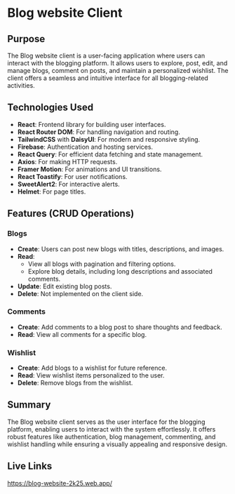 # Blog website Client

## Purpose
The Blog website client is a user-facing application where users can interact with the blogging platform. It allows users to explore, post, edit, and manage blogs, comment on posts, and maintain a personalized wishlist. The client offers a seamless and intuitive interface for all blogging-related activities.

## Technologies Used
- **React**: Frontend library for building user interfaces.
- **React Router DOM**: For handling navigation and routing.
- **TailwindCSS** with **DaisyUI**: For modern and responsive styling.
- **Firebase**: Authentication and hosting services.
- **React Query**: For efficient data fetching and state management.
- **Axios**: For making HTTP requests.
- **Framer Motion**: For animations and UI transitions.
- **React Toastify**: For user notifications.
- **SweetAlert2**: For interactive alerts.
- **Helmet**: For page titles.

## Features (CRUD Operations)
### Blogs
- **Create**: Users can post new blogs with titles, descriptions, and images.
- **Read**: 
  - View all blogs with pagination and filtering options.
  - Explore blog details, including long descriptions and associated comments.
- **Update**: Edit existing blog posts.
- **Delete**: Not implemented on the client side.

### Comments
- **Create**: Add comments to a blog post to share thoughts and feedback.
- **Read**: View all comments for a specific blog.

### Wishlist
- **Create**: Add blogs to a wishlist for future reference.
- **Read**: View wishlist items personalized to the user.
- **Delete**: Remove blogs from the wishlist.

## Summary
The Blog website client serves as the user interface for the blogging platform, enabling users to interact with the system effortlessly. It offers robust features like authentication, blog management, commenting, and wishlist handling while ensuring a visually appealing and responsive design.

## Live Links

https://blog-website-2k25.web.app/